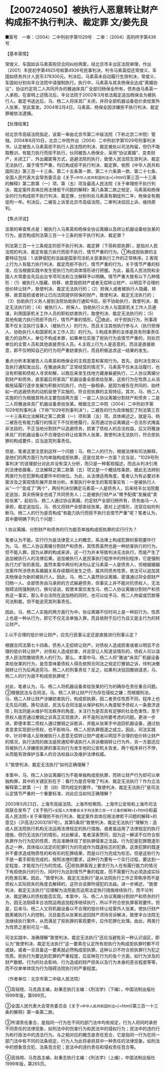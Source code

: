 # 【200724050】被执行人恶意转让财产构成拒不执行判决、裁定罪 文/姜先良

■案号　一审：（2004）二中刑初字第1029号　二审：（2004）高刑终字第436号

【基本案情】

常俊义、车国如诉马素英购货合同纠纷两案，经北京市丰台区法院审理，作出（2001）丰民初字第4925号和第4926号民事判决，判令马素英偿还常俊义、车国如债务共计人民币378300元。判决后，马素英未自动履行生效判决，常俊义、车国如分别向丰台法院中请强制执行。执行中，马素英与其夫杨保全达成"离婚协议"，协议约定将二人共同开办的雅迪床具厂全部归杨保全所有，债务由马素英一人承担。在查明上述情况后，丰台法院于2002年3月依法裁定追加杨保全为被执行人。裁定书送达后，马、杨二人将床具厂关闭，并将全部机器设备低价卖给案外人张某，至此案发。2004年2月4日，马素英、杨保全因涉嫌拒不执行判决、裁定罪被依法逮捕。

【处理结果】

经北京市高级法院指定，该案一审由北京市第二中级法院（下称北京二中院）管辖。2004年6月10日，北京二中院作出（2004）二中刑初字第1029号刑事判决书，认定被告人马素英拒不执行人民法院的判决、裁定被处以司法拘留，但仍不吸取教训，有能力执行而拒不执行，伙同被告人杨保全，采用"协议离婚"、变卖财产，关闭工厂、外出藏匿等方式，逃避法院的执行，致使人民法院生效判决、裁定无法执行，属于情节严重，均已构成拒不执行判决、裁定罪。依照《中华人民共和国刑法》第三百一十三条、第二十五条第一款、第二十六条第一款、第二十七条、全国人民代表大会常务委员会《关于`<中华人民共和国刑法>`{=html}第三百一十三条的解释》第二款第（一）项、第（五）项及最高人民法院《关于审理拒不执行判决、裁定案件具体应用法律若干问题的解释》第八条第二款之规定，马素英和杨保全的行为构成拒不执行判决、裁定罪，分别判处马素英有期徒刑二年，杨保全有期徒刑一年。判决后，二被告上诉至北京市高级法院，二审判决驳回上诉、维持原判。

【焦点评说】

该案的审查焦点是：被执行人马素英和杨保全协议离婚以及转让机器设备给张某的行为，是否构成刑法第三百一十三条的拒不执行判决、裁定罪？

刑法第三百一十三条规定的拒不执行判决、裁定罪（下简称拒执罪），是指对人民法院的判决、裁定有能力执行而拒不执行，情节严重的行为。①构成拒执罪的主要特征包括：1.该罪侵犯的法益是国家司法机关民事执行工作的正常秩序。2.客观上行为人有能力执行判决、裁定而拒不执行，情节严重的行为。关于情节严重的标准，应当根据实践中发生拒执行为的具体情形进行把握。为此，最高人民法院和全国人大常委会先后出台专项司法和立法解释予以明确。情节严重大致有以下几种情形：（1）被执行人隐藏、转移、故意毁损财产或者无偿转让财产、以明显不合理的低价转让财产，致使判决、裁定无法执行的；（2）担保人或者被执行人隐藏、转移、故意毁损或者转让已向法院提供担保的财产，致使判决、裁定无法执行的；（3）协助执行义务人接到法院协助执行通知书后，拒不协助执行，致使判决、裁定无法执行的；（4）被执行人、担保人、协助执行义务人与国家机关工作人员通谋，利用国家机关工作人员的职权妨害执行，致使判决、裁定无法执行的；（5）其他有能力执行而拒不执行，情节严重的情形。②由此，对于拒执行为，刑事政策不仅关注执行当事人（被执行人）的行为，而且关注其他执行参与人（执行担保人、协助执行人和国家机关工作人员）的行为。3.构成本罪的主体是具有刑事责任能力的自然人，单位不构成本罪，如果单位实施了拒执行为且情节严重的，则处罚单位的主管人员和其他直接责任人员。4.主观上行为人是恶意的，而且是直接故意，即不仅明知自己的行为将严重妨害执行，而且积极追求这一结果的发生。

重点分析本案被告人马素英和杨保全的主观恶意和客观行为。首先，自判决生效以及执行通知发出后，在雅迪床具厂正常经营的情况下，马素英不仅未主动履行，也没有积极和债权人寻求和解，以致后来发生找地方藏身躲避执行，二人协议离婚分割财产和债务，直至最后将家具厂机器设备全部卖给张某，这些行为在性质上从消极拖延履行逐步发展为积极对抗执行，内在一脉相承，是因为被告在共同的、始终如一的逃避债务的动机驱使下实施的，符合拒执罪的主观特征。其次，马、杨二人实施的行为根据其特点主要包括两方面：一是二人协议离婚分割财产和债务；二是二人将雅迪床具厂机器设备卖给张某。根据北京二中院（2004）二中刑初字第1029号刑事判决（下称"1029号刑事判决"），二被告的行为具体触犯了刑法第三百一十三条和立法解释之第二款第（一）项和第（五）项。具体阐述之，就是马、杨二被告在有能力履行的情况下不仅拒绝履行，反而通过协议离婚这一合法形式掩盖非法目的，不正当地分割财产以逃避债务，损害了债权人的合法权益，后又将雅迪床具厂的机器设备以不合理低价转让给案外人张某，致使判决无法执行，符合拒执罪的构成要件，应当追究刑事责任。

但是，笔者这里注意到这样一个问题：马、杨二人的行为，根据法律和司法解释，是他们的两方面行为均单独构成拒执罪，还是仅其中一方面？应当说，"1029号刑事判决"的说理部分对此并没有深入分析，而只是一种客观描述，而且从判决引用的法律依据看，立法解释之第二款第（五）项又是一个概括性条款，据此无法辨别两类行为在犯罪构成要件中的地位。为此，从法律适用角度，笔者认为有必要对本案涉及之客观情形展开具体分析。本案执行中发生的客观事实有：一是被执行人从"一个"变成了"两个"，两份判决仅确定马素英一人是债务人，后来经丰台法院裁定追加，其夫杨保全也成了共同债务人；二是被执行财产从"赠予配偶"发展成"卖给张某"，起初马、杨二人通过协议离婚，约定财产全部归杨所有，债务由马一人承担，裁定追加后，马、杨又将财产全部卖给张某。面对上述情形，法官应如何判断马、杨二人的行为是否构成"有能力执行而拒不执行且情节严重"呢？笔者认为，其中要明确下列几个问题：

1.协议离婚、分割财产和债务的行为能否单独构成拒执罪的实行行为？

笔者认为不能。实行行为是法律意义上的概念，系法律上构成犯罪的客观要件行为。马、杨二人协议离婚分割财产和债务，其性质虽然也是一种妨害执行的行为，但不能入罪。因为从罪的构成来讲，这一行为并未导致判决无法执行，而是产生了追加被执行人的法律后果。追加被执行人是民事执行程序中的特别程序，它是强制执行力扩张的表现。虽然本案中两份判决均认定马素英一人是债务人，但根据婚姻法案件所涉债务系婚姻关系存续期间发生之债，属共同债务性质，依法可以追加其夫杨保全为新的被执行人。因此，马、杨二人虽然协议离婚，密谋通过将全部财产归杨一人、全部债务由马承担的方式躲避债务，但事实上并不能对抗债权人，无法阻碍法院强制执行。换句话说，假使本案仅发生马、杨二人协议离婚分割财产和债务这一事实，那么丰台法院在追加杨的同时，也可以给予马、杨二人拘留或罚款等司法制裁，但不能追究其刑事责任。

因此，马、杨二人实施的两方面行为中，协议离婚不仅时间上是一种前行为，性质上也是一种从行为，即它不仅无法单独入罪，而且依附于后行为且又是主行为的转让财产。

2.以不合理的低价转让财产，应先行民事认定还是直接进行刑事认定？

根据合同法第七十四条，债务人无偿转让财产，对债权人造成损害或者以明显不合理的低价转让财产，对债权人造成损害，并且受让人知道该情形的，债权人可以请求人民法院撤销债务人的行为。那么，本案中马、杨二人将"雅迪"床具厂机器设备卖给张某的行为，是否意味着债权人得先依照合同法之规定打撤销之诉，待判决撤销转让行为后再追究马、杨二人的刑事责任？反之，如果判决驳回撤销请求，马、杨二人的行为就不构成拒执罪呢？

对此，笔者认为，马、杨二人将机器设备卖给张某的行为的确存在责任重合问题。③根据民法与合同法，马、杨二人转让财产行为存在侵权之嫌；而根据刑法，马、杨二人转让财产涉嫌妨害执行，构成拒执罪。因二者责任性质不同，程序上也无先后问题。换句话说，民法与合同法是从保护权利人角度赋予债权人一条救济途径；刑法则是从维护司法秩序的角度，关注行为是否具有足够的社会危害性，至于债权人能否通过撤销之诉真正实现救济，并不是刑法所要考虑的问题。更进一步讲，即便本案二债权人通过撤销之诉胜诉，并能从张某手中追回机器设备，通过拍卖变卖实现部分债权，也不影响马、杨二人拒执罪既遂之成立。因此，司法实践中，针对申请人反映被执行人恶意无偿转让财产或者以明显不合理的低价转让财产的情况，执行法院的做法是除通知申请执行人另诉撤销转让行为外，另一方面还应将被执行人涉嫌拒执罪的事实向行为发生地的公安机关告发，两个程序并行不悖，从而能有效保护当事人的合法权益以及维护法律权威。

3."致使判决、裁定无法执行"如何正确理解？

本案中，马、杨二人协议离婚行为不能单独构成拒执罪，而转让财产行为却可以单独构罪，其中的关键区别在于：看行为是否导致了判决、裁定无法执行？作为立法解释第二款第（一）至（四）项均规定的要件，"致使判决、裁定无法执行"是司法认定情节严重的一个重要标准，对此应当如何正确理解？

2003年5月23日，上海市高级法院、上海市检察院、上海市公安局和上海市司法局联合发布了《关于执行`<全国人大常委会关于刑法第三百一十三条的解释>`{=html}和最高人民法院\<关于审理拒不执行判决、裁定案件具体应用法律若干问题的解释\>的意见》（沪高法\[2003\]197号）。其第5条将"致使判决、裁定无法执行"理解为：造成人民法院执行机构无法运用法律规定的执行措施，或者虽运用了法律规定的执行措施，但仍无法执行的情形。对此解读，笔者深表赞同，因为这一解读不仅符合拒执罪作为行为犯的性质，而且准确体现了拒执罪侵害之法益。行为犯是犯罪既遂形态之一种，具体指以法定的犯罪行为的完成作为既遂标志的犯罪。这类犯罪的既遂并不要求造成物质性的和有形的犯罪结果，而是以行为完成为标志。但是这些行为不是一着手即告完成的，按照法律的要求，这种行为要有一个实行过程，要达到一定程度，才能视为行为的完成。④拒执罪客观上要求行为人在有履行能力的情况下有拒绝执行的行为，同时行为达到情节严重的程度，而不需要行为必须造成实际的危害后果。因此，"致使判决、裁定无法执行"是从法院执行工作正常秩序而不是债权人实际损失的角度去解释的，这符合该罪所侵犯的法益。进一步阐述，"致使判决、裁定无法执行"应理解为法院能否运用法定执行措施继续执行，而不论判决、裁定确认的债权能否实现。本案中，马、杨二人协议离婚分割财产和债务的行为，因无法阻碍丰台法院运用追加程序继续执行，所以不符合拒执罪客观要件。但是，后来马、杨二人又将机器设备以不合理的低价转让给案外人张某，使执行财产脱离被执行人的控制，况且能否从张某处追回财产须待另诉解决，致使丰台法院无法继续执行案件，从而满足了拒执罪的客观要件，应作犯罪化处理。由此，两类行为性质之差别可见一斑。

司法实践中，准确理解"致使判决、裁定无法执行"还应当避免另一种认识误区，即认为"致使判决、裁定无法执行"这一要素在认定所有拒执行为构成拒执罪时都不可或缺，或者一旦具备这一要素就必然构成拒执罪。这种认识不符合拒执罪行为犯之性质。拒执行为要达到犯罪的严重程度，应反映在行为的各个方面，如行为涉及的财产数额、行为的社会影响、行为造成的财产损失以及行为本身的恶劣程度等等，而不仅单单体现为行为阻碍法院执行的严重程度。

（作者单位：北京市第二中级人民法院）

①高铭暄、马克昌主编，赵秉志执行主编：《刑法学》（下编），中国法制出版社1999年版，第989页。

②全国人民代表大会常务委员会《关于`<中华人民共和国刑法>`{=html}第三百一十三条的解释》第一条第二款。

③所谓责任重合，是指同一行为在不同的部门法中均有规定，行为人将同时承担不同责任的法律现象，如刑法中的伤害行为和民法中的侵权行为；民法中的违约行为和行政法中的违法行为。与之相对应的概念是责任竞合，它是指同一行为在同一部门法中有不同的法条规定，行为人为此将承担其中一种责任的法律现象。如刑法中的想象竞合犯、法条竞合犯；民法中的违约责任和侵权责任竞合等。

④高铭暄、马克昌主编，赵秉志执行主编：《刑法学》（上编），中国法制出版社1999年版，第265页。